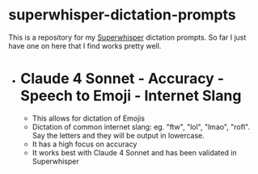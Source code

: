 # superwhisper-dictation-prompts
This is a repository for my [Superwhisper](https://superwhisper.com) dictation prompts. So far I just have one on here that I find works pretty well.

- # Claude 4 Sonnet - Accuracy - Speech to Emoji - Internet Slang
  - This allows for dictation of Emojis
  - Dictation of common internet slang: eg. "ftw", "lol", "lmao", "rofl". Say the letters and they will be output in lowercase.
  - It has a high focus on accuracy
  - It works best with Claude 4 Sonnet and has been validated in Superwhisper
